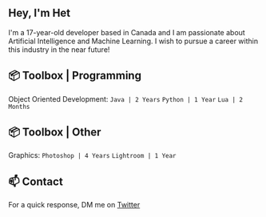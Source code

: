 ## Hey, I'm Het

I'm a 17-year-old developer based in Canada and I am passionate about Artificial Intelligence and Machine Learning. I wish to pursue a career within this industry in the near future!


## 📦 Toolbox | Programming
Object Oriented Development: ```Java | 2 Years``` ```Python | 1 Year``` ```Lua | 2 Months```



## 📦 Toolbox | Other
Graphics: ```Photoshop | 4 Years``` ```Lightroom | 1 Year```



## 📫 Contact
For a quick response, DM me on [Twitter](https://twitter.com/SelectVoid)
